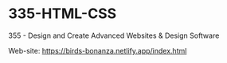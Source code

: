 # 335-HTML-CSS

355 - Design and Create Advanced Websites & Design Software

Web-site: https://birds-bonanza.netlify.app/index.html
